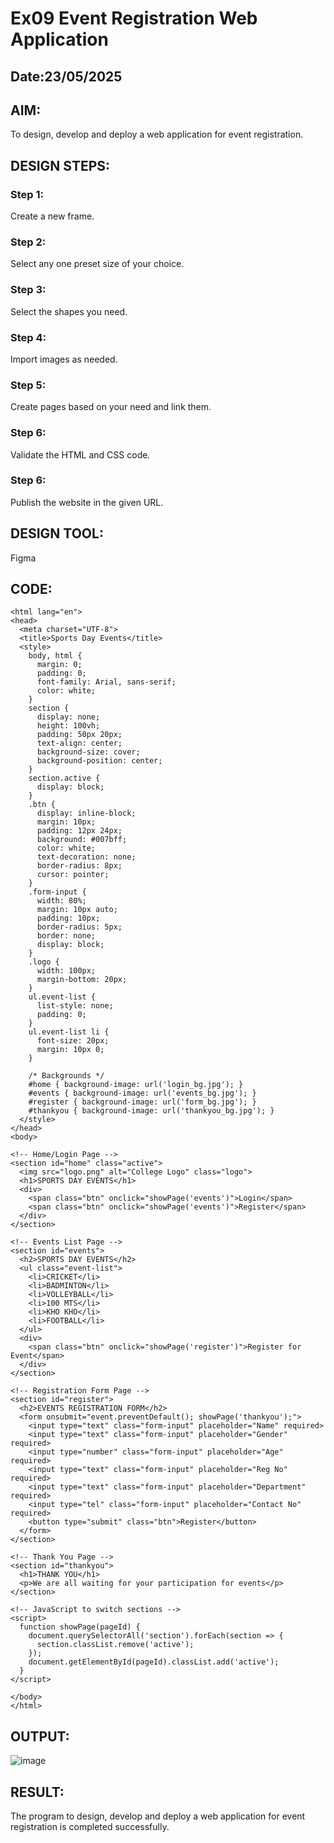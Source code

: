 # Ex09 Event Registration Web Application
## Date:23/05/2025

## AIM:
To design, develop and deploy a web application for event registration.

## DESIGN STEPS:

### Step 1:
Create a new frame.

### Step 2:
Select any one preset size of your choice.

### Step 3:
Select the shapes you need.

### Step 4:
Import images as needed.

### Step 5:
Create pages based on your need and link them.

### Step 6:

Validate the HTML and CSS code.

### Step 6:

Publish the website in the given URL.

## DESIGN TOOL:
Figma

## CODE:
```<!DOCTYPE html>
<html lang="en">
<head>
  <meta charset="UTF-8">
  <title>Sports Day Events</title>
  <style>
    body, html {
      margin: 0;
      padding: 0;
      font-family: Arial, sans-serif;
      color: white;
    }
    section {
      display: none;
      height: 100vh;
      padding: 50px 20px;
      text-align: center;
      background-size: cover;
      background-position: center;
    }
    section.active {
      display: block;
    }
    .btn {
      display: inline-block;
      margin: 10px;
      padding: 12px 24px;
      background: #007bff;
      color: white;
      text-decoration: none;
      border-radius: 8px;
      cursor: pointer;
    }
    .form-input {
      width: 80%;
      margin: 10px auto;
      padding: 10px;
      border-radius: 5px;
      border: none;
      display: block;
    }
    .logo {
      width: 100px;
      margin-bottom: 20px;
    }
    ul.event-list {
      list-style: none;
      padding: 0;
    }
    ul.event-list li {
      font-size: 20px;
      margin: 10px 0;
    }

    /* Backgrounds */
    #home { background-image: url('login_bg.jpg'); }
    #events { background-image: url('events_bg.jpg'); }
    #register { background-image: url('form_bg.jpg'); }
    #thankyou { background-image: url('thankyou_bg.jpg'); }
  </style>
</head>
<body>

<!-- Home/Login Page -->
<section id="home" class="active">
  <img src="logo.png" alt="College Logo" class="logo">
  <h1>SPORTS DAY EVENTS</h1>
  <div>
    <span class="btn" onclick="showPage('events')">Login</span>
    <span class="btn" onclick="showPage('events')">Register</span>
  </div>
</section>

<!-- Events List Page -->
<section id="events">
  <h2>SPORTS DAY EVENTS</h2>
  <ul class="event-list">
    <li>CRICKET</li>
    <li>BADMINTON</li>
    <li>VOLLEYBALL</li>
    <li>100 MTS</li>
    <li>KHO KHO</li>
    <li>FOOTBALL</li>
  </ul>
  <div>
    <span class="btn" onclick="showPage('register')">Register for Event</span>
  </div>
</section>

<!-- Registration Form Page -->
<section id="register">
  <h2>EVENTS REGISTRATION FORM</h2>
  <form onsubmit="event.preventDefault(); showPage('thankyou');">
    <input type="text" class="form-input" placeholder="Name" required>
    <input type="text" class="form-input" placeholder="Gender" required>
    <input type="number" class="form-input" placeholder="Age" required>
    <input type="text" class="form-input" placeholder="Reg No" required>
    <input type="text" class="form-input" placeholder="Department" required>
    <input type="tel" class="form-input" placeholder="Contact No" required>
    <button type="submit" class="btn">Register</button>
  </form>
</section>

<!-- Thank You Page -->
<section id="thankyou">
  <h1>THANK YOU</h1>
  <p>We are all waiting for your participation for events</p>
</section>

<!-- JavaScript to switch sections -->
<script>
  function showPage(pageId) {
    document.querySelectorAll('section').forEach(section => {
      section.classList.remove('active');
    });
    document.getElementById(pageId).classList.add('active');
  }
</script>

</body>
</html>
```


## OUTPUT:
![image](https://github.com/user-attachments/assets/7a37241b-fe9e-4ffc-b4b5-72e9abe719d7)



## RESULT:
The program to design, develop and deploy a web application for event registration is completed successfully.
